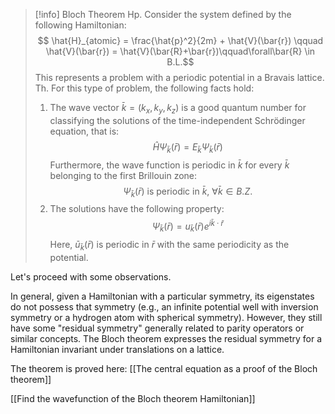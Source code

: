 >[!info] Bloch Theorem
Hp. Consider the system defined by the following Hamiltonian:
$$ \hat{H}_{atomic} = \frac{\hat{p}^2}{2m} + \hat{V}(\bar{r}) \qquad \hat{V}(\bar{r}) = \hat{V}(\bar{R}+\bar{r})\qquad\forall\bar{R} \in B.L.$$
This represents a problem with a periodic potential in a Bravais lattice.
Th. For this type of problem, the following facts hold:
>1) The wave vector $\bar{k}=(k_x, k_y, k_z)$ is a good quantum number for classifying the solutions of the time-independent Schrödinger equation, that is:
$$ \hat{H}\Psi_{\bar{k}}(\bar{r}) = E_{\bar{k}}\Psi_{\bar{k}}(\bar{r}) $$
Furthermore, the wave function is periodic in $\bar{k}$ for every $\bar{k}$ belonging to the first Brillouin zone:
$$ \Psi_{\bar{k}}(\bar{r})\ \text{is periodic in } \bar{k},\ \forall\bar{k} \in B.Z. $$
>2) The solutions have the following property:
$$  \Psi_{\bar{k}}(\bar{r})=u_{\bar{k}}(\bar{r})e^{i\bar{k}\cdot\bar{r}}  $$
Here, $\bar{u}_{\bar{k}}(\bar{r})$ is periodic in $\bar{r}$ with the same periodicity as the potential.

Let's proceed with some observations.

In general, given a Hamiltonian with a particular symmetry, its eigenstates do not possess that symmetry (e.g., an infinite potential well with inversion symmetry or a hydrogen atom with spherical symmetry). However, they still have some "residual symmetry" generally related to parity operators or similar concepts. 
The Bloch theorem expresses the residual symmetry for a Hamiltonian invariant under translations on a lattice.

The theorem is proved here: [[The central equation as a proof of the Bloch theorem]]

[[Find the wavefunction of the Bloch theorem Hamiltonian]]